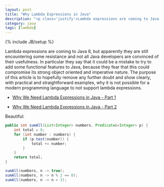 ```yaml
---
layout: post
title: "Why Lambda Expressions in Java"
description: "<p class='justify'>Lambda expressions are coming to Java 8, but apparently they are still encountering some resistance and not all Java developers are convinced of their usefulness. In particular they say that it could be a mistake to try to add some functional features to Java, because they fear that this could compromise its strong object oriented and imperative nature. The purpose of this article is to hopefully remove any further doubt and show clearly, with practical and straightforward examples, why it is not possible for a modern programming language to not support lambda expressions.</p>"
category: java
tags: [lambda]
---
```

{% include JB/setup %}

<p class="justify">Lambda expressions are coming to Java 8, but apparently they are still encountering some resistance and not all Java developers are convinced of their usefulness. In particular they say that it could be a mistake to try to add some functional features to Java, because they fear that this could compromise its strong object oriented and imperative nature. The purpose of this article is to hopefully remove any further doubt and show clearly, with practical and straightforward examples, why it is not possible for a modern programming language to not support lambda expressions.</p>

* [Why We Need Lambda Expressions in Java - Part 1](http://java.dzone.com/articles/why-we-need-lambda-expressions)

* [Why We Need Lambda Expressions in Java - Part 2](http://java.dzone.com/articles/why-we-need-lambda-expressions)

Beautiful:

```java
public int sumAll(List<Integer> numbers, Predicate&<Integer> p) {
    int total = 0;
    for (int number : numbers) {
        if (p.test(number)) {
            total += number;
        }
    }
    return total;
}

sumAll(numbers, n -> true);
sumAll(numbers, n -> n % 2 == 0);
sumAll(numbers, n -> n > 3);

```
